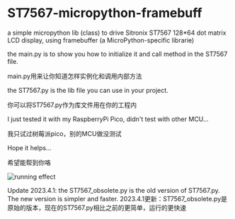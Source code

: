 # ST7567-micropython-framebuff
a simple micropython lib (class) to drive Sitronix ST7567 128*64 dot matrix LCD display, using framebuffer (a MicroPython-specific librarie)

the main.py is to show you how to initialize it and call method in the ST7567 file.

main.py用来让你知道怎样实例化和调用内部方法

the ST7567.py is the lib file you can use in your project.

你可以将ST7567.py作为库文件用在你的工程内

I just tested it with my RaspberryPi Pico, didn't test with other MCU...

我只试过树莓派pico，别的MCU做没测试

Hope it helps...

希望能帮到你咯

![running effect](https://github.com/ChangboBro/ST7567-micropython-framebuff/blob/main/1665837163204.jpg?raw=true)

Update 2023.4.1: the ST7567_obsolete.py is the old version of ST7567.py. The new version is simpler and faster.
2023.4.1更新：ST7567_obsolete.py是原始的版本，现在的ST7567.py相比之前的更简单，运行的更快速
